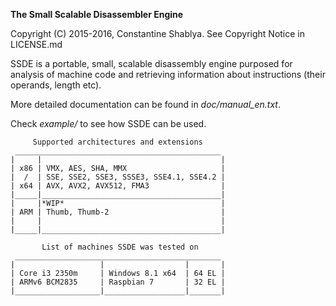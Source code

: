 **The Small Scalable Disassembler Engine**

Copyright (C) 2015-2016, Constantine Shablya. See Copyright Notice in LICENSE.md

SSDE is a portable, small, scalable disassembly engine purposed for analysis of
machine code and retrieving information about instructions (their operands,
length etc).

More detailed documentation can be found in _doc/manual_en.txt_.

Check _example/_ to see how SSDE can be used.

         Supported architectures and extensions
	 ______________________________________________
	|     |                                        |
	| x86 | VMX, AES, SHA, MMX                     |
	|  /  | SSE, SSE2, SSE3, SSSE3, SSE4.1, SSE4.2 |
	| x64 | AVX, AVX2, AVX512, FMA3                |
	|_____|________________________________________|
	|     |*WIP*                                   |
	| ARM | Thumb, Thumb-2                         |
	|     |                                        |
	|_____|________________________________________|

           List of machines SSDE was tested on
	 ______________________________________________
	|                   |                  |       |
	| Core i3 2350m     | Windows 8.1 x64  | 64 EL |
	| ARMv6 BCM2835     | Raspbian 7       | 32 EL |
	|___________________|__________________|_______|
